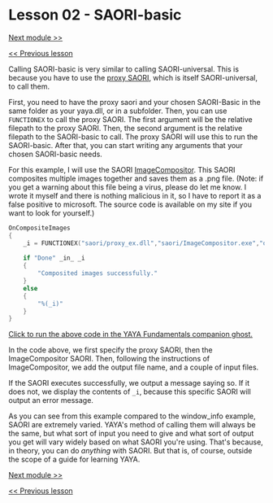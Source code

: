 # Lesson 02 - SAORI-basic

[Next module >>](https://github.com/Zichqec/YAYA_Fundamentals/blob/main/Module%2010%20-%20YAYA%20Libraries/00%20-%20YAYA%20as%20SHIORI.md)

[<< Previous lesson](https://github.com/Zichqec/YAYA_Fundamentals/blob/main/Module%2009%20-%20SAORI/01%20-%20SAORI-universal.md)

Calling SAORI-basic is very similar to calling SAORI-universal. This is because you have to use the [proxy SAORI](https://github.com/ukatech/csaori/releases/tag/saori_proxy_ex_v1.0.2), which is itself SAORI-universal, to call them.

First, you need to have the proxy saori and your chosen SAORI-Basic in the same folder as your yaya.dll, or in a subfolder. Then, you can use `FUNCTIONEX` to call the proxy SAORI. The first argument will be the relative filepath to the proxy SAORI. Then, the second argument is the relative filepath to the SAORI-basic to call. The proxy SAORI will use this to run the SAORI-basic. After that, you can start writing any arguments that your chosen SAORI-basic needs.

For this example, I will use the SAORI [ImageCompositor](https://zichqec.github.io/s-the-skeleton/saoris_plugins_tools#imagecompositor). This SAORI composites multiple images together and saves them as a .png file. (Note: if you get a warning about this file being a virus, please do let me know. I wrote it myself and there is nothing malicious in it, so I have to report it as a false positive to microsoft. The source code is available on my site if you want to look for yourself.)

```c
OnCompositeImages
{
	_i = FUNCTIONEX("saori/proxy_ex.dll","saori/ImageCompositor.exe","output.png","shape_square.png","shape_circle.png")
	
	if "Done" _in_ _i
	{
		"Composited images successfully."
	}
	else
	{
		"%(_i)"
	}
}
```

[Click to run the above code in the YAYA Fundamentals companion ghost.](https://zichqec.github.io/s-the-skeleton/jump.html?url=x-ukagaka-link%3Atype%3Devent%26ghost%3DYAYA%20Fundamentals%26info%3DOnExample.M9.L2.CompositeImages)

In the code above, we first specify the proxy SAORI, then the ImageCompositor SAORI. Then, following the instructions of ImageCompositor, we add the output file name, and a couple of input files.

If the SAORI executes successfully, we output a message saying so. If it does not, we display the contents of `_i`, because this specific SAORI will output an error message.

As you can see from this example compared to the window_info example, SAORI are extremely varied. YAYA's method of calling them will always be the same, but what sort of input you need to give and what sort of output you get will vary widely based on what SAORI you're using. That's because, in theory, you can do *anything* with SAORI. But that is, of course, outside the scope of a guide for learning YAYA.

[Next module >>](https://github.com/Zichqec/YAYA_Fundamentals/blob/main/Module%2010%20-%20YAYA%20Libraries/00%20-%20YAYA%20as%20SHIORI.md)

[<< Previous lesson](https://github.com/Zichqec/YAYA_Fundamentals/blob/main/Module%2009%20-%20SAORI/01%20-%20SAORI-universal.md)